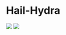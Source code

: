 # Hail-Hydra
<IMG center SRC="http://25.media.tumblr.com/98db1d3550cf512108169940c1763061/tumblr_n3qpi6vksT1qe3p9bo1_500.gif">
<IMG center SRC="http://vignette1.wikia.nocookie.net/marvelcinematicuniverse/images/a/a9/Barbershop_HYDRA_logo.png/revision/20160331173922">
